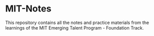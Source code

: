 # MIT-Notes
This repository contains all the notes and practice materials from the learnings of the MIT Emerging Talent Program - Foundation Track.
